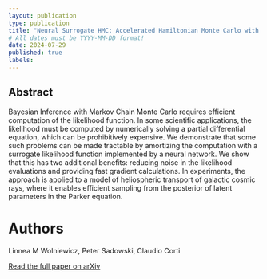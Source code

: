 ```yaml
---
layout: publication
type: publication
title: "Neural Surrogate HMC: Accelerated Hamiltonian Monte Carlo with a Neural Network Surrogate Likelihood"
# All dates must be YYYY-MM-DD format!
date: 2024-07-29
published: true
labels:
---
```


## Abstract

Bayesian Inference with Markov Chain Monte Carlo requires efficient computation of the likelihood function. In some scientific applications, the likelihood must be computed by numerically solving a partial differential equation, which can be prohibitively expensive. We demonstrate that some such problems can be made tractable by amortizing the computation with a surrogate likelihood function implemented by a neural network. We show that this has two additional benefits: reducing noise in the likelihood evaluations and providing fast gradient calculations. In experiments, the approach is applied to a model of heliospheric transport of galactic cosmic rays, where it enables efficient sampling from the posterior of latent parameters in the Parker equation.

# Authors
Linnea M Wolniewicz, Peter Sadowski, Claudio Corti

[Read the full paper on arXiv](https://arxiv.org/abs/2407.20432)


